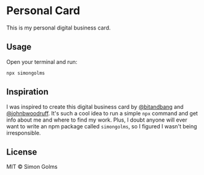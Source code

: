 # Personal Card

This is my personal digital business card.

## Usage

Open your terminal and run:

```shell
npx simongolms
```

## Inspiration

I was inspired to create this digital business card by [@bitandbang](https://github.com/bnb/bitandbang) and [@johnbwoodruff](https://github.com/johnbwoodruff/card). It's such a cool idea to run a simple `npx` command and get info about me and where to find my work. Plus, I doubt anyone will ever want to write an npm package called `simongolms`, so I figured I wasn't being irresponsible.

## License

MIT © Simon Golms
